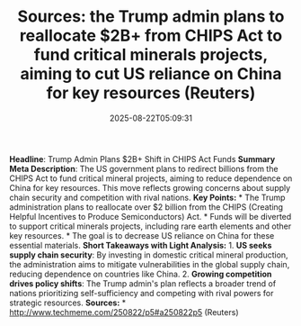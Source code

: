 ﻿---
title: "Sources: the Trump admin plans to reallocate $2B+ from CHIPS Act to fund critical minerals projects, aiming to cut US reliance on China for key resources (Reuters)"
date: "2025-08-22T05:09:31"
category: "Markets"
summary: ""
slug: "sources the trump admin plans to reallocate 2b from chips ac"
source_urls:
  - "http://www.techmeme.com/250822/p5#a250822p5"
seo:
  title: "Sources: the Trump admin plans to reallocate $2B+ from CHIPS Act to fund critical minerals projects, aiming to cut US reliance on China for key resources (Reuters) | Hash n Hedge"
  description: ""
  keywords: ["news", "markets", "brief"]
---
**Headline**: Trump Admin Plans $2B+ Shift in CHIPS Act Funds  **Summary Meta Description**: The US government plans to redirect billions from the CHIPS Act to fund critical mineral projects, aiming to reduce dependence on China for key resources. This move reflects growing concerns about supply chain security and competition with rival nations.  **Key Points:**  * The Trump administration plans to reallocate over $2 billion from the CHIPS (Creating Helpful Incentives to Produce Semiconductors) Act. * Funds will be diverted to support critical minerals projects, including rare earth elements and other key resources. * The goal is to decrease US reliance on China for these essential materials.  **Short Takeaways with Light Analysis:**  1. **US seeks supply chain security**: By investing in domestic critical mineral production, the administration aims to mitigate vulnerabilities in the global supply chain, reducing dependence on countries like China. 2. **Growing competition drives policy shifts**: The Trump admin's plan reflects a broader trend of nations prioritizing self-sufficiency and competing with rival powers for strategic resources.  **Sources:**  * http://www.techmeme.com/250822/p5#a250822p5 (Reuters) 
